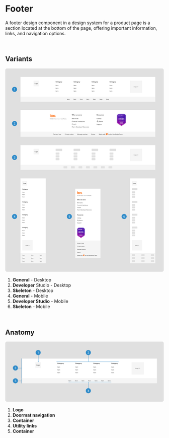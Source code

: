 # Footer

A footer design component in a design system for a product page is a section located at the bottom of the page, offering important information, links, and navigation options.

</br>

## Variants

<img src="../../assets/images/patterns/footer-variants.jpg" alt="footer-variants" style="max-width: 100%;" width="752">

1. <b>General</b> - Desktop
2. <b>Developer</b> Studio - Desktop
3. <b>Skeleton</b> - Desktop
4. <b>General</b> - Mobile
5. <b>Developer Studio</b> - Mobile
6. <b>Skeleton</b> - Mobile

</br>

## Anatomy

<img src="../../assets/images/patterns/footer-anatomy.jpg" alt="footer-anatomy" style="max-width: 100%;" width="752">

1. <b>Logo</b>
2. <b>Doormat navigation</b>
3. <b>Container</b>
4. <b>Utility links</b>
5. <b>Container</b>
